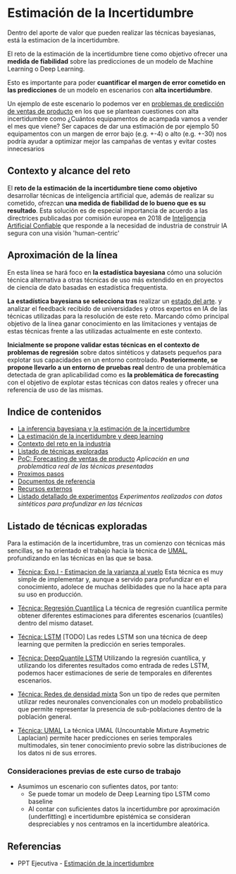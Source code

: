 # Estimación de la Incertidumbre 

Dentro del aporte de valor que pueden realizar las técnicas bayesianas, está la estimacion de la incertidumbre.

El reto de la estimación de la incertidumbre tiene como objetivo ofrecer una **medida de fiabilidad** sobre las predicciones de un modelo de Machine Learning o Deep Learning.

Esto es importante para poder **cuantificar el margen de error cometido en las predicciones** de un modelo en escenarios con **alta incertidumbre**. 

Un ejemplo de este escenario lo podemos ver en [problemas de predicción de ventas de producto](poc_forecasting_uncertainty) en los que se plantean cuestiones con alta incertidumbre como ¿Cuántos equipamentos de acampada vamos a vender el mes que viene? Ser capaces de dar una estimación de por ejemplo 50 equipamentos con un margen de error bajo (e.g. +-4) o alto (e.g. +-30) nos podría ayudar a optimizar mejor las campañas de ventas y evitar costes innecesarios

## Contexto y alcance del reto

El **reto de la estimación de la incertidumbre tiene como objetivo** desarrollar técnicas de inteligencia artificial que, además de realizar su cometido, ofrezcan **una medida de fiabilidad de lo bueno que es su resultado**. Esta solución es de especial importancia de acuerdo a las directrices publicadas por comisión europea en 2018 de [Inteligencia Artificial Confiable](https://github.com/beeva/TEC_LAB-Trustworthy_AI) que responde a la necesidad de industria de construir IA segura con una visión 'human-centric' 

## Aproximación de la línea

En esta línea se hará foco en **la estadística bayesiana** cómo una solución técnica alternativa a otras técnicas de uso más extendido en en proyectos de ciencia de dato basadas en estadística frequentista. 

**La estadística bayesiana se selecciona tras** realizar un [estado del arte](https://docs.google.com/document/d/10TrBLqnkROiWhTFf8V6cTIQBr30Wjjw8J2j4fZkMMAk/edit). y analizar el feedback recibido de universidades y otros expertos en IA de las técnicas utilizadas para la resolución de este reto. Marcando cómo principal objetivo de la línea ganar conocimiento en las límitaciones y ventajas de estas técnicas frente a las utilizadas actualmente en este contexto.

**Inicialmente se propone validar estas técnicas en el contexto de problemas de regresión** sobre datos sintéticos y datasets pequeños para explotar sus capacidades en un entorno controlado. **Posteriormente, se propone llevarlo a un entorno de pruebas real** dentro de una problemática detectada de gran aplicabilidad como es **la problemática de forecasting** con el objetivo de explotar estas técnicas con datos reales y ofrecer una referencia de uso de las mismas.

## Indice de contenidos

* [La inferencia bayesiana y la estimación de la incertidumbre](uncertainty_estimation_problem.md)
* [La estimación de la incertidumbre y deep learning](bayesian_statistics_and_deep_learning.md) 
* [Contexto del reto en la industria](industry_uncertainty_estimation.md)
* [Listado de técnicas exploradas](#listado-tecnicas-exploradas)
* [PoC: Forecasting de ventas de producto](poc_forecasting_uncertainty) *Aplicación en una problemática real de las técnicas presentadas*
* [Proximos pasos](uncertainty_estimation_next_steps.md)
* [Documentos de referencia](#documentos-de-referencia)
* [Recursos externos](#recursos)
* [Listado detallado de experimentos](/docs/experimentos_labs/README.md) *Experimentos realizados con datos sintéticos para profundizar en las técnicas*

## Listado de técnicas exploradas

Para la estimación de la incertidumbre, tras un comienzo con técnicas más sencillas, se ha orientado el trabajo hacia la técnica de [UMAL](https://arxiv.org/abs/1910.12288), profundizando en las técnicas en las que se basa.


-   [Técnica: Exp.I - Estimacion de la varianza al vuelo](experiment_On_the_fly/README.md)
    Esta técnica es muy simple de implementar y, aunque a servido para profundizar en el conocimiento, adolece de muchas delibidades que no la hace apta para su uso en producción.

 
-   [Técnica: Regresión Cuantílica](quantile_regression/README.md) 
    La técnica de regresión cuantílica permite obtener diferentes estimaciones para diferentes escenarios (cuantiles) dentro del mismo dataset. 
-   [Técnica: LSTM](LSTM/README.md) [TODO]
    Las redes LSTM son una técnica de deep learning que permiten la predicción en series temporales.

-   [Técnica: DeepQuantile LSTM](deepquantile_lstm/README.md)
    Utilizando la regresión cuantílica, y utilizando los diferentes resultados como entrada de redes LSTM, podemos hacer estimaciones de serie de temporales en diferentes escenarios. 

-   [Técnica: Redes de densidad mixta](mixture_density_networks/README.md)
    Son un tipo de redes que permiten utilizar redes neuronales convencionales con un modelo probabilístico que permite representar la presencia de sub-poblaciones dentro de la población general.   

-   [Técnica: UMAL](UMAL/README.md)
    La técnica UMAL (Uncountable Mixture Asymetric Laplacian) permite hacer predicciones en series temporales multimodales, sin tener conocimiento previo sobre las distribuciones de los datos ni de sus errores.


### Consideraciones previas de este curso de trabajo

* Asumimos un escenario con sufientes datos, por tanto:
  * Se puede tomar un modelo de Deep Learning tipo LSTM como baseline
  * Al contar con suficientes datos la incertidumbre por aproximación (underfitting) e incertidumbre epistémica se consideran despreciables y nos centramos en la incertidumbre aleatórica.



## Referencias

* PPT Ejecutiva - [Estimación de la incertidumbre](https://docs.google.com/presentation/d/1mRkL54FNAwC0YNSKmbeWWg-IJNR2ch6oCLktIXDMjfc)


